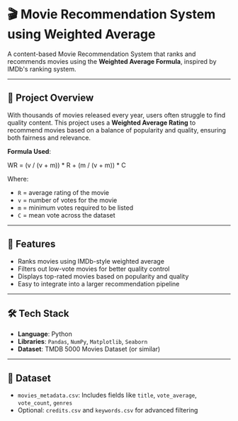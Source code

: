 # 🎬 Movie Recommendation System using Weighted Average

A content-based Movie Recommendation System that ranks and recommends movies using the **Weighted Average Formula**, inspired by IMDb's ranking system.

---

## 📘 Project Overview

With thousands of movies released every year, users often struggle to find quality content. This project uses a **Weighted Average Rating** to recommend movies based on a balance of popularity and quality, ensuring both fairness and relevance.

**Formula Used**:

WR = (v / (v + m)) * R + (m / (v + m)) * C

Where:  
- `R` = average rating of the movie  
- `v` = number of votes for the movie  
- `m` = minimum votes required to be listed  
- `C` = mean vote across the dataset  

---

## 🚀 Features

- Ranks movies using IMDb-style weighted average
- Filters out low-vote movies for better quality control
- Displays top-rated movies based on popularity and quality
- Easy to integrate into a larger recommendation pipeline

---

## 🛠️ Tech Stack

- **Language**: Python  
- **Libraries**: `Pandas`, `NumPy`, `Matplotlib`, `Seaborn`  
- **Dataset**: TMDB 5000 Movies Dataset (or similar)

---

## 📂 Dataset

- `movies_metadata.csv`: Includes fields like `title`, `vote_average`, `vote_count`, `genres`
- Optional: `credits.csv` and `keywords.csv` for advanced filtering

